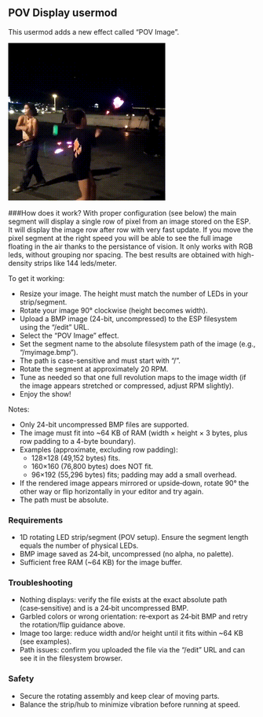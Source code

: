 ## POV Display usermod

This usermod adds a new effect called “POV Image”.

![the usermod at work](pov_display.gif?raw=true)

###How does it work?
With proper configuration (see below) the main segment will display a single row of pixel from an image stored on the ESP.
It will display the image row after row with very fast update.
If you move the pixel segment at the right speed you will be able to see the full image floating in the air thanks to the persistance of vision.
It only works with RGB leds, without grouping nor spacing.
The best results are obtained with high-density strips like 144 leds/meter.

To get it working:
- Resize your image. The height must match the number of LEDs in your strip/segment.
- Rotate your image 90° clockwise (height becomes width).
- Upload a BMP image (24-bit, uncompressed) to the ESP filesystem using the “/edit” URL.
- Select the “POV Image” effect.
- Set the segment name to the absolute filesystem path of the image (e.g., “/myimage.bmp”).
- The path is case-sensitive and must start with “/”.
- Rotate the segment at approximately 20 RPM.
- Tune as needed so that one full revolution maps to the image width (if the image appears stretched or compressed, adjust RPM slightly).
- Enjoy the show!

Notes:
- Only 24-bit uncompressed BMP files are supported.
- The image must fit into ~64 KB of RAM (width × height × 3 bytes, plus row padding to a 4-byte boundary).
- Examples (approximate, excluding row padding):
  - 128×128 (49,152 bytes) fits.
  - 160×160 (76,800 bytes) does NOT fit.
  - 96×192 (55,296 bytes) fits; padding may add a small overhead.
- If the rendered image appears mirrored or upside‑down, rotate 90° the other way or flip horizontally in your editor and try again.
- The path must be absolute.

### Requirements
- 1D rotating LED strip/segment (POV setup). Ensure the segment length equals the number of physical LEDs.
- BMP image saved as 24‑bit, uncompressed (no alpha, no palette).
- Sufficient free RAM (~64 KB) for the image buffer.

### Troubleshooting
- Nothing displays: verify the file exists at the exact absolute path (case‑sensitive) and is a 24‑bit uncompressed BMP.
- Garbled colors or wrong orientation: re‑export as 24‑bit BMP and retry the rotation/flip guidance above.
- Image too large: reduce width and/or height until it fits within ~64 KB (see examples).
- Path issues: confirm you uploaded the file via the “/edit” URL and can see it in the filesystem browser.

### Safety
- Secure the rotating assembly and keep clear of moving parts.
- Balance the strip/hub to minimize vibration before running at speed.